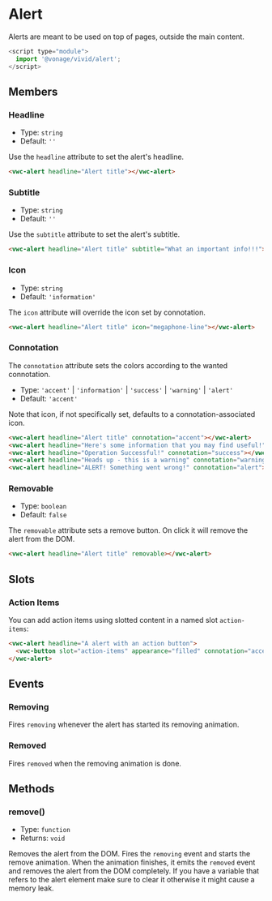 # Alert

Alerts are meant to be used on top of pages, outside the main content.

```js
<script type="module">
  import '@vonage/vivid/alert';
</script>
```

## Members

### Headline

- Type: `string`
- Default: `''`

Use the `headline` attribute to set the alert's headline.

```html preview full
<vwc-alert headline="Alert title"></vwc-alert>
```

### Subtitle

- Type: `string`
- Default: `''`

Use the `subtitle` attribute to set the alert's subtitle.

```html preview full
<vwc-alert headline="Alert title" subtitle="What an important info!!!"></vwc-alert>
```

### Icon

- Type: `string`
- Default: `'information'`

The `icon` attribute will override the icon set by connotation.

```html preview full
<vwc-alert headline="Alert title" icon="megaphone-line"></vwc-alert>
```

### Connotation

The `connotation` attribute sets the colors according to the wanted connotation.

- Type: `'accent'` | `'information'` | `'success'` | `'warning'` | `'alert'`
- Default: `'accent'`

Note that icon, if not specifically set, defaults to a connotation-associated icon.

```html preview
<vwc-alert headline="Alert title" connotation="accent"></vwc-alert>
<vwc-alert headline="Here's some information that you may find useful!" connotation="information"></vwc-alert>
<vwc-alert headline="Operation Successful!" connotation="success"></vwc-alert>
<vwc-alert headline="Heads up - this is a warning" connotation="warning"></vwc-alert>
<vwc-alert headline="ALERT! Something went wrong!" connotation="alert"></vwc-alert>
```

### Removable

- Type: `boolean`
- Default: `false`

The `removable` attribute sets a remove button. On click it will remove the alert from the DOM.

```html preview full
<vwc-alert headline="Alert title" removable></vwc-alert>
```

## Slots

### Action Items

You can add action items using slotted content in a named slot `action-items`:

```html preview full
<vwc-alert headline="A alert with an action button">
  <vwc-button slot="action-items" appearance="filled" connotation="accent" label="Learn More"></vwc-button>
</vwc-alert>
```

## Events

### Removing

Fires `removing` whenever the alert has started its removing animation.

### Removed

Fires `removed` when the removing animation is done.

## Methods

### remove()

- Type: `function`
- Returns: `void`

Removes the alert from the DOM.  Fires the `removing` event and starts the remove animation.  When the animation finishes, it emits the `removed` event and removes the alert from the DOM completely.  If you have a variable that refers to the alert element make sure to clear it otherwise it might cause a memory leak.
